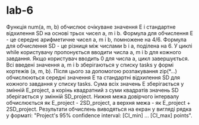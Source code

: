 # lab-6
Функція num(a, m, b) обчислює очікуване значення E і стандартне відхилення SD на основі трьох чисел a, m і b. Формула для обчислення E - це середнє арифметичне чисел a, m і b, помножене на 4/6. Формула для обчислення SD - це різниця між числами b і a, поділена на 6.
У циклі while користувачу пропонується вводити числа a, m і b для кожного завдання. Якщо користувач вводить 0 для числа a, цикл завершується.
Всі введені значення a, m і b зберігаються у списку tasks у формі кортежів (a, m, b).
Після цього за допомогою розпакування zip(*...) обчислюються середні значення E та стандартні відхилення SD для кожного завдання у списку tasks.
Сума всіх значень E зберігається у змінній E_project, а корінь квадратний з суми квадратів значень SD зберігається у змінній SD_project.
Нижня межа довірчого інтервалу обчислюється як E_project - 2SD_project, а верхня межа - як E_project + 2SD_project.
Результати обчислень виводяться на екран у вигляді рядка у форматі: "Project's 95% confidence interval: [CI_min] ... [CI_max] points".
